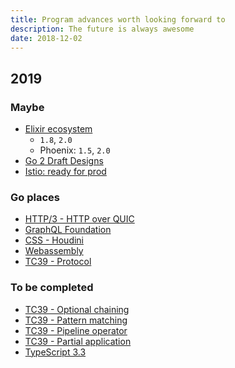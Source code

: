 ```yaml
---
title: Program advances worth looking forward to
description: The future is always awesome
date: 2018-12-02
---
```


## 2019

### Maybe

* [Elixir ecosystem](https://hexdocs.pm)
  - `1.8`, `2.0`
  - Phoenix: `1.5`, `2.0`
* [Go 2 Draft Designs](https://golang.org/s/go2designs)
* [Istio: ready for prod](https://istio.io/about/feature-stages)

### Go places

* [HTTP/3 - HTTP over QUIC](https://tools.ietf.org/html/draft-ietf-quic-http-16)
* [GraphQL Foundation](https://gql.foundation)
* [CSS - Houdini](https://ishoudinireadyyet.com)
* [Webassembly](https://webassembly.org)
* [TC39 - Protocol](https://github.com/michaelficarra/proposal-first-class-protocols)

### To be completed

* [TC39 - Optional chaining](https://github.com/tc39/proposal-optional-chaining)
* [TC39 - Pattern matching](https://github.com/tc39/proposal-pattern-matching)
* [TC39 - Pipeline operator](https://github.com/tc39/proposal-pipeline-operator)
* [TC39 - Partial application](https://github.com/tc39/proposal-partial-application)
* [TypeScript 3.3](https://github.com/Microsoft/TypeScript/milestone/79)

